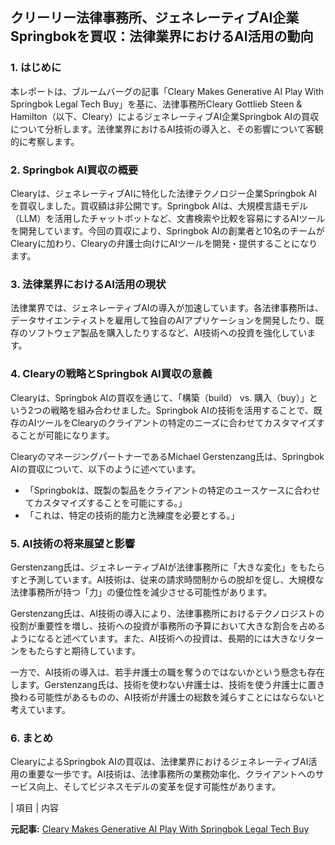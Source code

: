 ## クリーリー法律事務所、ジェネレーティブAI企業Springbokを買収：法律業界におけるAI活用の動向

### 1. はじめに

本レポートは、ブルームバーグの記事「Cleary Makes Generative AI Play With Springbok Legal Tech Buy」を基に、法律事務所Cleary Gottlieb Steen & Hamilton（以下、Cleary）によるジェネレーティブAI企業Springbok AIの買収について分析します。法律業界におけるAI技術の導入と、その影響について客観的に考察します。

### 2. Springbok AI買収の概要

Clearyは、ジェネレーティブAIに特化した法律テクノロジー企業Springbok AIを買収しました。買収額は非公開です。Springbok AIは、大規模言語モデル（LLM）を活用したチャットボットなど、文書検索や比較を容易にするAIツールを開発しています。今回の買収により、Springbok AIの創業者と10名のチームがClearyに加わり、Clearyの弁護士向けにAIツールを開発・提供することになります。

### 3. 法律業界におけるAI活用の現状

法律業界では、ジェネレーティブAIの導入が加速しています。各法律事務所は、データサイエンティストを雇用して独自のAIアプリケーションを開発したり、既存のソフトウェア製品を購入したりするなど、AI技術への投資を強化しています。

### 4. Clearyの戦略とSpringbok AI買収の意義

Clearyは、Springbok AIの買収を通じて、「構築（build） vs. 購入（buy）」という2つの戦略を組み合わせました。Springbok AIの技術を活用することで、既存のAIツールをClearyのクライアントの特定のニーズに合わせてカスタマイズすることが可能になります。

ClearyのマネージングパートナーであるMichael Gerstenzang氏は、Springbok AIの買収について、以下のように述べています。

* 「Springbokは、既製の製品をクライアントの特定のユースケースに合わせてカスタマイズすることを可能にする。」
* 「これは、特定の技術的能力と洗練度を必要とする。」

### 5. AI技術の将来展望と影響

Gerstenzang氏は、ジェネレーティブAIが法律事務所に「大きな変化」をもたらすと予測しています。AI技術は、従来の請求時間制からの脱却を促し、大規模な法律事務所が持つ「力」の優位性を減少させる可能性があります。

Gerstenzang氏は、AI技術の導入により、法律事務所におけるテクノロジストの役割が重要性を増し、技術への投資が事務所の予算において大きな割合を占めるようになると述べています。また、AI技術への投資は、長期的には大きなリターンをもたらすと期待しています。

一方で、AI技術の導入は、若手弁護士の職を奪うのではないかという懸念も存在します。Gerstenzang氏は、技術を使わない弁護士は、技術を使う弁護士に置き換わる可能性があるものの、AI技術が弁護士の総数を減らすことにはならないと考えています。

### 6. まとめ

ClearyによるSpringbok AIの買収は、法律業界におけるジェネレーティブAI活用の重要な一歩です。AI技術は、法律事務所の業務効率化、クライアントへのサービス向上、そしてビジネスモデルの変革を促す可能性があります。

| 項目 | 内容 

**元記事:** [Cleary Makes Generative AI Play With Springbok Legal Tech Buy](https://news.bloomberglaw.com/business-and-practice/cleary-makes-generative-ai-play-with-springbok-legal-tech-buy)